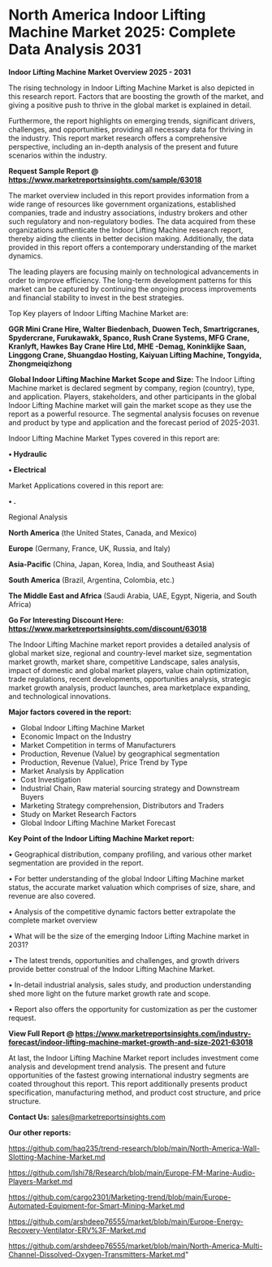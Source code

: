 # North America Indoor Lifting Machine Market 2025: Complete Data Analysis 2031

<Strong> Indoor Lifting Machine Market Overview 2025 - 2031</strong>

The rising technology in Indoor Lifting Machine Market is also depicted in this research report. Factors that are boosting the growth of the market, and giving a positive push to thrive in the global market is explained in detail.

Furthermore, the report highlights on emerging trends, significant drivers, challenges, and opportunities, providing all necessary data for thriving in the industry. This report market research offers a comprehensive perspective, including an in-depth analysis of the present and future scenarios within the industry.

<strong>Request Sample Report @ <a href=https://www.marketreportsinsights.com/sample/63018>https://www.marketreportsinsights.com/sample/63018</a></strong>

The market overview included in this report provides information from a wide range of resources like government organizations, established companies, trade and industry associations, industry brokers and other such regulatory and non-regulatory bodies. The data acquired from these organizations authenticate the Indoor Lifting Machine research report, thereby aiding the clients in better decision making. Additionally, the data provided in this report offers a contemporary understanding of the market dynamics.

The leading players are focusing mainly on technological advancements in order to improve efficiency. The long-term development patterns for this market can be captured by continuing the ongoing process improvements and financial stability to invest in the best strategies.

Top Key players of Indoor Lifting Machine Market are:

<strong>GGR Mini Crane Hire, Walter Biedenbach, Duowen Tech, Smartrigcranes, Spydercrane, Furukawakk, Spanco, Rush Crane Systems, MFG Crane, Kranlyft, Hawkes Bay Crane Hire Ltd, MHE -Demag, Koninklijke Saan, Linggong Crane, Shuangdao Hosting, Kaiyuan Lifting Machine, Tongyida, Zhongmeiqizhong</strong>

<strong><b>Global Indoor Lifting Machine Market Scope and Size:</b></strong>
The Indoor Lifting Machine market is declared segment by company, region (country), type, and application. Players, stakeholders, and other participants in the global Indoor Lifting Machine market will gain the market scope as they use the report as a powerful resource. The segmental analysis focuses on revenue and product by type and application and the forecast period of 2025-2031.

Indoor Lifting Machine Market Types covered in this report are:

<strong>• Hydraulic

• Electrical</strong>

Market Applications covered in this report are:

<strong>• .</strong> 

Regional Analysis

<strong>North America</strong> (the United States, Canada, and Mexico)

<strong>Europe</strong> (Germany, France, UK, Russia, and Italy)

<strong>Asia-Pacific</strong> (China, Japan, Korea, India, and Southeast Asia)

<strong>South America</strong> (Brazil, Argentina, Colombia, etc.)

<strong>The Middle East and Africa</strong> (Saudi Arabia, UAE, Egypt, Nigeria, and South Africa)

<strong>Go For Interesting Discount Here: <a href=https://www.marketreportsinsights.com/discount/63018>https://www.marketreportsinsights.com/discount/63018</a></strong>

The Indoor Lifting Machine market report provides a detailed analysis of global market size, regional and country-level market size, segmentation market growth, market share, competitive Landscape, sales analysis, impact of domestic and global market players, value chain optimization, trade regulations, recent developments, opportunities analysis, strategic market growth analysis, product launches, area marketplace expanding, and technological innovations.

<strong><b>Major factors covered in the report:</b></strong>
<ul>
  <li>Global Indoor Lifting Machine Market </li>
  <li>Economic Impact on the Industry</li>
  <li>Market Competition in terms of Manufacturers</li>
  <li>Production, Revenue (Value) by geographical segmentation</li>
  <li>Production, Revenue (Value), Price Trend by Type</li>
  <li>Market Analysis by Application</li>
  <li>Cost Investigation</li>
  <li>Industrial Chain, Raw material sourcing strategy and Downstream Buyers</li>
  <li>Marketing Strategy comprehension, Distributors and Traders</li>
  <li>Study on Market Research Factors</li>
  <li>Global Indoor Lifting Machine Market Forecast</li>
</ul>

<strong><b>Key Point of the Indoor Lifting Machine Market report:</b></strong>

• Geographical distribution, company profiling, and various other market segmentation are provided in the report.

• For better understanding of the global Indoor Lifting Machine market status, the accurate market valuation which comprises of size, share, and revenue are also covered.

• Analysis of the competitive dynamic factors better extrapolate the complete market overview

• What will be the size of the emerging Indoor Lifting Machine market in 2031?

• The latest trends, opportunities and challenges, and growth drivers provide better construal of the Indoor Lifting Machine Market.

• In-detail industrial analysis, sales study, and production understanding shed more light on the future market growth rate and scope.

• Report also offers the opportunity for customization as per the customer request.

<strong><b>View Full Report @ <a href=https://www.marketreportsinsights.com/industry-forecast/indoor-lifting-machine-market-growth-and-size-2021-63018>https://www.marketreportsinsights.com/industry-forecast/indoor-lifting-machine-market-growth-and-size-2021-63018</a></b></strong>


At last, the Indoor Lifting Machine Market report includes investment come analysis and development trend analysis. The present and future opportunities of the fastest growing international industry segments are coated throughout this report. This report additionally presents product specification, manufacturing method, and product cost structure, and price structure.

<strong>Contact Us:</strong>
sales@marketreportsinsights.com

<strong>Our other reports:</strong>

<a href=https://github.com/haq235/trend-research/blob/main/North-America-Wall-Slotting-Machine-Market.md>https://github.com/haq235/trend-research/blob/main/North-America-Wall-Slotting-Machine-Market.md</a>

<a href=https://github.com/Ishi78/Research/blob/main/Europe-FM-Marine-Audio-Players-Market.md>https://github.com/Ishi78/Research/blob/main/Europe-FM-Marine-Audio-Players-Market.md</a>

<a href=https://github.com/cargo2301/Marketing-trend/blob/main/Europe-Automated-Equipment-for-Smart-Mining-Market.md>https://github.com/cargo2301/Marketing-trend/blob/main/Europe-Automated-Equipment-for-Smart-Mining-Market.md</a>

<a href=https://github.com/arshdeep76555/market/blob/main/Europe-Energy-Recovery-Ventilator-ERV%3F-Market.md>https://github.com/arshdeep76555/market/blob/main/Europe-Energy-Recovery-Ventilator-ERV%3F-Market.md</a>

<a href=https://github.com/arshdeep76555/market/blob/main/North-America-Multi-Channel-Dissolved-Oxygen-Transmitters-Market.md>https://github.com/arshdeep76555/market/blob/main/North-America-Multi-Channel-Dissolved-Oxygen-Transmitters-Market.md</a>"
